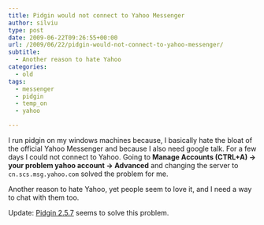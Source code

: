 ```yaml
---
title: Pidgin would not connect to Yahoo Messenger
author: silviu
type: post
date: 2009-06-22T09:26:55+00:00
url: /2009/06/22/pidgin-would-not-connect-to-yahoo-messenger/
subtitle:
  - Another reason to hate Yahoo
categories:
  - old
tags:
  - messenger
  - pidgin
  - temp_on
  - yahoo

---
```

I run pidgin on my windows machines because, I basically hate the bloat of the official Yahoo Messenger and because I also need google talk. For a few days I could not connect to Yahoo. Going to **Manage Accounts (CTRL+A) -> your problem yahoo account -> Advanced** and changing the server to `cn.scs.msg.yahoo.com` solved the problem for me.

Another reason to hate Yahoo, yet people seem to love it, and I need a way to chat with them too.

Update: [Pidgin 2.5.7](http://developer.pidgin.im/wiki/ChangeLog) seems to solve this problem.<br /> </span>
